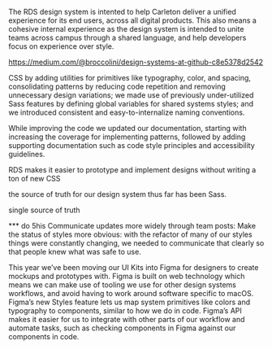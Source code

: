 The RDS design system is intented to help Carleton deliver a unified experience for its end users, across all digital products. This also means a cohesive internal experience as the design system is intended to unite teams across campus through a shared language, and help developers focus on experience over style.

https://medium.com/@broccolini/design-systems-at-github-c8e5378d2542

CSS by adding utilities for primitives like typography, color, and spacing, 
 consolidating patterns by reducing code repetition and removing unnecessary design variations; we made use of previously under-utilized Sass features by defining global variables for shared systems styles; and we introduced consistent and easy-to-internalize naming conventions.
 
 While improving the code we updated our documentation, starting with increasing the coverage for implementing patterns, followed by adding supporting documentation such as code style principles and accessibility guidelines.
 
RDS makes it easier to prototype and implement designs without writing a ton of new CSS

the source of truth for our design system thus far has been Sass. 
 
 single source of truth
 
 
 *** do 5his
 Communicate updates more widely through team posts: 
 Make the status of styles more obvious: with the refactor of many of our styles things were constantly changing, we needed to communicate that clearly so that people knew what was safe to use. 

This year we’ve been moving our UI Kits into Figma for designers to create mockups and prototypes with. Figma is built on web technology which means we can make use of tooling we use for other design systems workflows, and avoid having to work around software specific to macOS. Figma’s new Styles feature lets us map system primitives like colors and typography to components, similar to how we do in code. Figma’s API makes it easier for us to integrate with other parts of our workflow and automate tasks, such as checking components in Figma against our components in code.
